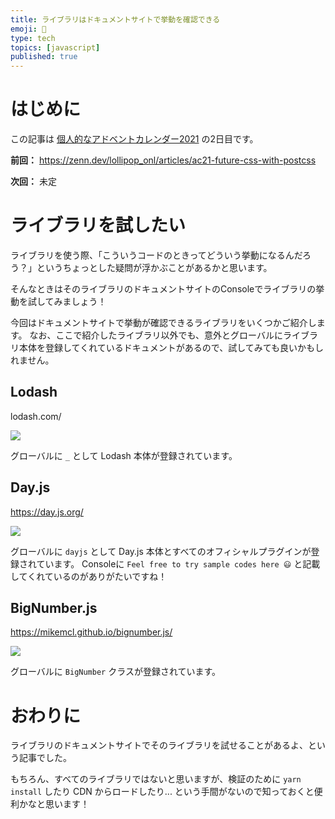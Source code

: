 ```yaml
---
title: ライブラリはドキュメントサイトで挙動を確認できる
emoji: 🍭
type: tech
topics: [javascript]
published: true
---
```


# はじめに

この記事は [個人的なアドベントカレンダー2021](https://zenn.dev/lollipop_onl/scraps/691bacd85c4c80) の2日目です。

**前回：**
https://zenn.dev/lollipop_onl/articles/ac21-future-css-with-postcss

**次回：** 未定

# ライブラリを試したい

ライブラリを使う際、「こういうコードのときってどういう挙動になるんだろう？」というちょっとした疑問が浮かぶことがあるかと思います。

そんなときはそのライブラリのドキュメントサイトのConsoleでライブラリの挙動を試してみましょう！

今回はドキュメントサイトで挙動が確認できるライブラリをいくつかご紹介します。
なお、ここで紹介したライブラリ以外でも、意外とグローバルにライブラリ本体を登録してくれているドキュメントがあるので、試してみても良いかもしれません。

## Lodash

lodash.com/

![](https://storage.googleapis.com/zenn-user-upload/d5b74ead3fd2-20211202.png)

グローバルに `_` として Lodash 本体が登録されています。

## Day.js

https://day.js.org/

![](https://storage.googleapis.com/zenn-user-upload/456791b02614-20211202.png)

グローバルに `dayjs` として Day.js 本体とすべてのオフィシャルプラグインが登録されています。
Consoleに `Feel free to try sample codes here 😃` と記載してくれているのがありがたいですね！

## BigNumber.js

https://mikemcl.github.io/bignumber.js/

![](https://storage.googleapis.com/zenn-user-upload/de25853f5331-20211202.png)

グローバルに `BigNumber` クラスが登録されています。

# おわりに

ライブラリのドキュメントサイトでそのライブラリを試せることがあるよ、という記事でした。

もちろん、すべてのライブラリではないと思いますが、検証のために `yarn install` したり CDN からロードしたり... という手間がないので知っておくと便利かなと思います！
